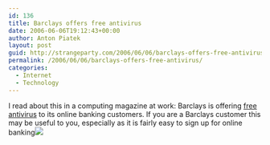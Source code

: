 ```yaml
---
id: 136
title: Barclays offers free antivirus
date: 2006-06-06T19:12:43+00:00
author: Anton Piatek
layout: post
guid: http://strangeparty.com/2006/06/06/barclays-offers-free-antivirus/
permalink: /2006/06/06/barclays-offers-free-antivirus/
categories:
  - Internet
  - Technology
---
```

I read about this in a computing magazine at work: Barclays is offering [free antivirus](http://www.personal.barclays.co.uk/BRC1/jsp/brccontrol?site=pfs&task=channelFWgroup&value=8722&target=_self) to its online banking customers. If you are a Barclays customer this may be useful to you, especially as it is fairly easy to sign up for online banking![  
](http://www.personal.barclays.co.uk/BRC1/jsp/brccontrol?site=pfs&task=channelFWgroup&value=8722&target=_self)